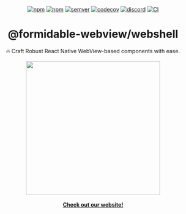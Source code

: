 <p align="center">
  <a href="https://www.npmjs.com/package/@formidable-webview/webshell"
    ><img
      src="https://img.shields.io/npm/v/@formidable-webview/webshell/latest"
      alt="npm"
  /></a>
  <a href="https://www.npmjs.com/package/@formidable-webview/webshell"
    ><img
      src="https://img.shields.io/npm/v/@formidable-webview/webshell/next"
      alt="npm"
  /></a>
  <a href="https://semver.org/spec/v2.0.0.html"
    ><img
      src="https://img.shields.io/badge/semver-2.0.0-e10079.svg"
      alt="semver"
  /></a>
  <a href="https://codecov.io/gh/formidable-webview/webshell"
    ><img
      src="https://codecov.io/gh/formidable-webview/webshell/branch/master/graph/badge.svg"
      alt="codecov"
  /></a>
  <a href="https://discord.gg/XV3zt3d"
    ><img
      src="https://img.shields.io/discord/757572391663566870?label=discord"
      alt="discord"
  /></a>
  <a
    href="https://github.com/formidable-webview/webshell/actions?query=branch%3Amaster+workflow%3ACI"
    ><img
      src="https://github.com/formidable-webview/webshell/workflows/CI/badge.svg?branch=master"
      alt="CI"
  /></a>
</p>

<h1 align="center">@formidable-webview/webshell</h1>

<p align="center">
  🔥 Craft Robust React Native WebView-based components with ease.
  <br /><br />
  <a href="https://formidable-webview.github.io/webshell/"
    ><img src="https://raw.githubusercontent.com/formidable-webview/webshell/master/assets/api-quickview.png" width="350"
  /></a>
  <br/>
  <br/>
  <strong><a href="https://formidable-webview.github.io/webshell/">Check out our website!</a></strong>
</p>
